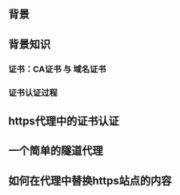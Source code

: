 ## 背景

## 背景知识
### 证书：CA证书 与 域名证书

### 证书认证过程


## https代理中的证书认证

## 一个简单的隧道代理

## 如何在代理中替换https站点的内容
<!--stackedit_data:
eyJoaXN0b3J5IjpbLTE1MDA5ODQ3MDhdfQ==
-->